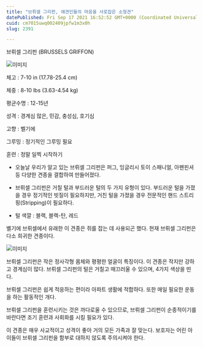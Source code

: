 ```yaml
---
title: "브뤼셀 그리펀, 애견인들의 마음을 사로잡은 소형견"
datePublished: Fri Sep 17 2021 16:52:52 GMT+0000 (Coordinated Universal Time)
cuid: cm7015uwq002409jpfw1m3x0h
slug: 2391

---
```



브뤼셀 그리펀 (BRUSSELS GRIFFON)

![이미지](https://cdn.hashnode.com/res/hashnode/image/upload/v1739251036356/cc1dcd5d-59d1-432d-9bfd-5216b5a8890f.jpeg)

체고 : 7-10 in (17.78-25.4 cm)

체중 : 8-10 lbs (3.63-4.54 kg)

평균수명 : 12-15년

성격 : 경계심 많은, 민감, 충성심, 호기심

고향 : 벨기에

그루밍 : 정기적인 그루밍 필요

훈련 : 정말 일찍 시작하기

* 오늘날 우리가 알고 있는 브뤼셀 그리펀은 퍼그, 잉글리시 토이 스패니얼, 아펜핀셔 등 다양한 견종을 결합하여 만들어졌다.

* 브뤼셀 그리펀은 거칠 털과 부드러운 털의 두 가지 유형이 있다. 부드러운 털을 가졌을 경우 정기적인 빗질이 필요하지만, 거친 털을 가졌을 경우 전문적인 핸드 스트리핑(Stripping)이 필요하다.

* 털 색깔 : 블랙, 블랙-탄, 레드

벨기에 브뤼셀에서 유래한 이 견종은 쥐를 잡는 데 사용되곤 했다. 현재 브뤼셀 그리펀은 다소 희귀한 견종이다.

![이미지](https://cdn.hashnode.com/res/hashnode/image/upload/v1739251038138/1b2cc659-d8a3-473c-8509-1bec003945e7.jpeg)

브뤼셀 그리펀은 작은 정사각형 몸체와 평평한 얼굴이 특징이다. 이 견종은 작지만 강하고 경계심이 많다. 브뤼셀 그리펀의 털은 거칠고 매끄러울 수 있으며, 4가지 색상을 띤다.

브뤼셀 그리펀은 쉽게 적응하는 편이라 아파트 생활에 적합하다. 또한 매일 필요한 운동을 하는 활동적인 개다.

브뤼셀 그리펀을 훈련시키는 것은 까다로울 수 있으므로, 브뤼셀 그리펀이 순종적이기를 바란다면 조기 훈련과 사회화를 시킬 필요가 있다.

이 견종은 매우 사교적이고 성격이 좋아 거의 모든 가족과 잘 맞는다. 보호자는 어린 아이들이 브뤼셀 그리펀을 함부로 대하지 않도록 주의시켜야 한다.
